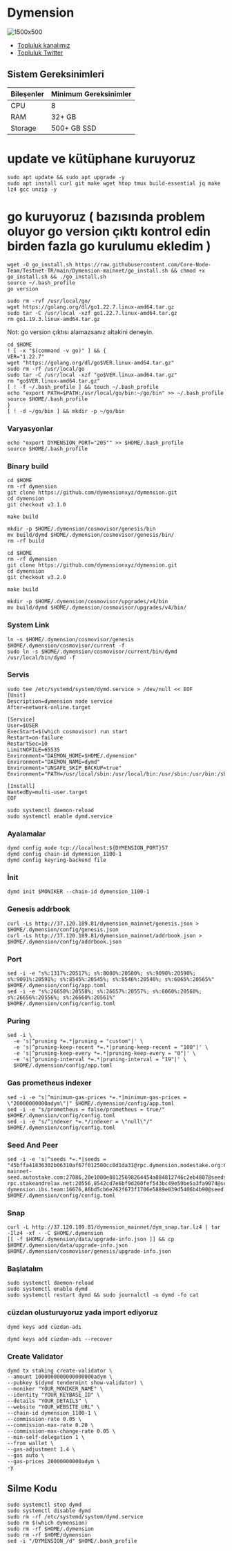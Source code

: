 # Dymension
![1500x500](https://user-images.githubusercontent.com/91562185/234884978-f1a6b9f1-5939-422c-af5d-ca66a9feb758.jpg)

 * [Topluluk kanalımız](https://t.me/corenodechat)<br>
 * [Topluluk Twitter](https://twitter.com/corenodeHQ)<br>

## Sistem Gereksinimleri
| Bileşenler | Minimum Gereksinimler | 
| ------------ | ------------ |
| CPU |	8|
| RAM	| 32+ GB |
| Storage	| 500+ GB SSD |


# update ve kütüphane kuruyoruz
```
sudo apt update && sudo apt upgrade -y
sudo apt install curl git make wget htop tmux build-essential jq make lz4 gcc unzip -y  
```
# go kuruyoruz ( bazısında problem oluyor go version çıktı kontrol edin birden fazla go kurulumu ekledim )
```
wget -O go_install.sh https://raw.githubusercontent.com/Core-Node-Team/Testnet-TR/main/Dymension-mainnet/go_install.sh && chmod +x go_install.sh && ./go_install.sh
source ~/.bash_profile
go version
```
```
sudo rm -rvf /usr/local/go/
wget https://golang.org/dl/go1.22.7.linux-amd64.tar.gz
sudo tar -C /usr/local -xzf go1.22.7.linux-amd64.tar.gz
rm go1.19.3.linux-amd64.tar.gz
```
Not: go version çıktısı alamazsanız altakini deneyin.
```
cd $HOME
! [ -x "$(command -v go)" ] && {
VER="1.22.7"
wget "https://golang.org/dl/go$VER.linux-amd64.tar.gz"
sudo rm -rf /usr/local/go
sudo tar -C /usr/local -xzf "go$VER.linux-amd64.tar.gz"
rm "go$VER.linux-amd64.tar.gz"
[ ! -f ~/.bash_profile ] && touch ~/.bash_profile
echo "export PATH=$PATH:/usr/local/go/bin:~/go/bin" >> ~/.bash_profile
source $HOME/.bash_profile
}
[ ! -d ~/go/bin ] && mkdir -p ~/go/bin
```

### Varyasyonlar
```
echo "export DYMENSION_PORT="205"" >> $HOME/.bash_profile
source $HOME/.bash_profile
```
### Binary build
```
cd $HOME
rm -rf dymension
git clone https://github.com/dymensionxyz/dymension.git
cd dymension
git checkout v3.1.0
```
```
make build
```
```
mkdir -p $HOME/.dymension/cosmovisor/genesis/bin
mv build/dymd $HOME/.dymension/cosmovisor/genesis/bin/
rm -rf build
```
```
cd $HOME
rm -rf dymension
git clone https://github.com/dymensionxyz/dymension.git
cd dymension
git checkout v3.2.0
```
```
make build
```
```
mkdir -p $HOME/.dymension/cosmovisor/upgrades/v4/bin
mv build/dymd $HOME/.dymension/cosmovisor/upgrades/v4/bin/
```
### System Link
```
ln -s $HOME/.dymension/cosmovisor/genesis $HOME/.dymension/cosmovisor/current -f
sudo ln -s $HOME/.dymension/cosmovisor/current/bin/dymd /usr/local/bin/dymd -f
```
### Servis
```
sudo tee /etc/systemd/system/dymd.service > /dev/null << EOF
[Unit]
Description=dymension node service
After=network-online.target

[Service]
User=$USER
ExecStart=$(which cosmovisor) run start
Restart=on-failure
RestartSec=10
LimitNOFILE=65535
Environment="DAEMON_HOME=$HOME/.dymension"
Environment="DAEMON_NAME=dymd"
Environment="UNSAFE_SKIP_BACKUP=true"
Environment="PATH=/usr/local/sbin:/usr/local/bin:/usr/sbin:/usr/bin:/sbin:/bin:/usr/games:/usr/local/games:/snap/bin:$HOME/.dymension/cosmovisor/current/bin"

[Install]
WantedBy=multi-user.target
EOF
```
```
sudo systemctl daemon-reload
sudo systemctl enable dymd.service
```
### Ayalamalar
```
dymd config node tcp://localhost:${DYMENSION_PORT}57
dymd config chain-id dymension_1100-1
dymd config keyring-backend file
```
### İnit
```
dymd init $MONIKER --chain-id dymension_1100-1
```
### Genesis addrbook
```
curl -Ls http://37.120.189.81/dymension_mainnet/genesis.json > $HOME/.dymension/config/genesis.json
curl -Ls http://37.120.189.81/dymension_mainnet/addrbook.json > $HOME/.dymension/config/addrbook.json
```
### Port
```
sed -i -e "s%:1317%:20517%; s%:8080%:20580%; s%:9090%:20590%; s%:9091%:20591%; s%:8545%:20545%; s%:8546%:20546%; s%:6065%:20565%" $HOME/.dymension/config/app.toml
sed -i -e "s%:26658%:20558%; s%:26657%:20557%; s%:6060%:20560%; s%:26656%:20556%; s%:26660%:20561%" $HOME/.dymension/config/config.toml

```
### Puring
```
sed -i \
  -e 's|^pruning *=.*|pruning = "custom"|' \
  -e 's|^pruning-keep-recent *=.*|pruning-keep-recent = "100"|' \
  -e 's|^pruning-keep-every *=.*|pruning-keep-every = "0"|' \
  -e 's|^pruning-interval *=.*|pruning-interval = "19"|' \
  $HOME/.dymension/config/app.toml
```
### Gas prometheus indexer
```
sed -i -e "s|^minimum-gas-prices *=.*|minimum-gas-prices = \"20000000000adym\"|" $HOME/.dymension/config/app.toml
sed -i -e "s/prometheus = false/prometheus = true/" $HOME/.dymension/config/config.toml
sed -i -e "s/^indexer *=.*/indexer = \"null\"/" $HOME/.dymension/config/config.toml
```
### Seed And Peer
```
sed -i -e 's|^seeds *=.*|seeds = "45bffa41836302b06310af67f012500cc0d1da31@rpc.dymension.nodestake.org:666,ebc272824924ea1a27ea3183dd0b9ba713494f83@dymension-mainnet-seed.autostake.com:27086,20e1000e88125698264454a884812746c2eb4807@seeds.lavenderfive.com:20556,400f3d9e30b69e78a7fb891f60d76fa3c73f0ecc@dymension.rpc.kjnodes.com:14659,193262e32a9d7d3fffe14073160cabc4cdfef26b@dymension-rpc.stakeandrelax.net:20556,8542cd7e6bf9d260fef543bc49e59be5a3fa9074@seed.publicnode.com:26656,c28827cb96c14c905b127b92065a3fb4cd77d7f6@seeds.whispernode.com:20556,10ed1e176d874c8bb3c7c065685d2da6a4b86475@seed-dymension.ibs.team:16676,86bd5cb6e762f673f1706e5889e039d5406b4b90@seed.dymension.node75.org:10956,258f523c96efde50d5fe0a9faeea8a3e83be22ca@seed.mainnet.dymension.aviaone.com:10290"|' $HOME/.dymension/config/config.toml
```
### Snap
```
curl -L http://37.120.189.81/dymension_mainnet/dym_snap.tar.lz4 | tar -Ilz4 -xf - -C $HOME/.dymension
[[ -f $HOME/.dymension/data/upgrade-info.json ]] && cp $HOME/.dymension/data/upgrade-info.json $HOME/.dymension/cosmovisor/genesis/upgrade-info.json
```
### Başlatalım
```
sudo systemctl daemon-reload
sudo systemctl enable dymd
sudo systemctl restart dymd && sudo journalctl -u dymd -fo cat
```

### cüzdan olusturuyoruz yada import ediyoruz
```
dymd keys add cüzdan-adı 
```
```
dymd keys add cüzdan-adı --recover
```
### Create Validator
```
dymd tx staking create-validator \
--amount 1000000000000000000adym \
--pubkey $(dymd tendermint show-validator) \
--moniker "YOUR_MONIKER_NAME" \
--identity "YOUR_KEYBASE_ID" \
--details "YOUR_DETAILS" \
--website "YOUR_WEBSITE_URL" \
--chain-id dymension_1100-1 \
--commission-rate 0.05 \
--commission-max-rate 0.20 \
--commission-max-change-rate 0.05 \
--min-self-delegation 1 \
--from wallet \
--gas-adjustment 1.4 \
--gas auto \
--gas-prices 20000000000adym \
-y
  ```
## Silme Kodu
 ```
sudo systemctl stop dymd
sudo systemctl disable dymd
sudo rm -rf /etc/systemd/system/dymd.service
sudo rm $(which dymension)
sudo rm -rf $HOME/.dymension
sudo rm -rf $HOME/dymension
sed -i "/DYMENSİON_/d" $HOME/.bash_profile
 ```
